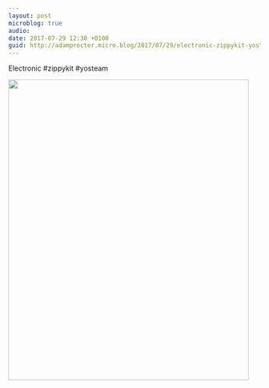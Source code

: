 ```yaml
---
layout: post
microblog: true
audio: 
date: 2017-07-29 12:30 +0100
guid: http://adamprocter.micro.blog/2017/07/29/electronic-zippykit-yosteam.html
---
```

Electronic #zippykit #yosteam

<img src="http://discursive.adamprocter.co.uk/uploads/2017/aeb9ea64b7.jpg" width="480" height="600" />
